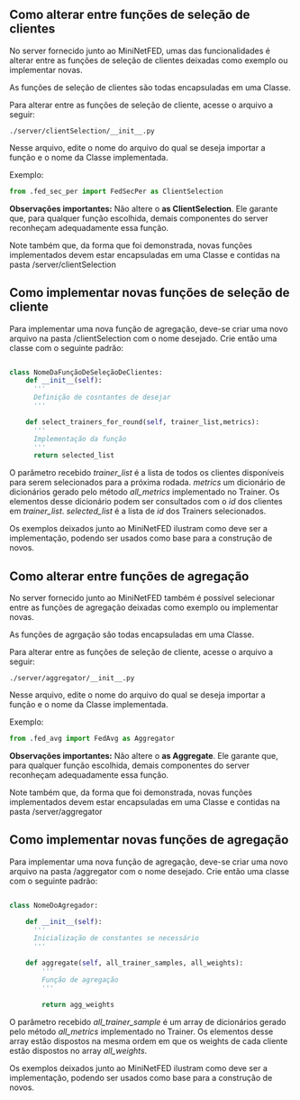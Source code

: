 <!-- # Server padrão -->

## Como alterar entre funções de seleção de clientes

No server fornecido junto ao MiniNetFED, umas das funcionalidades é alterar entre as funções de seleção de clientes deixadas como exemplo ou implementar novas.

As funções de seleção de clientes são todas encapsuladas em uma Classe.

Para alterar entre as funções de seleção de cliente, acesse o arquivo a seguir:

```
./server/clientSelection/__init__.py
```

Nesse arquivo, edite o nome do arquivo do qual se deseja importar a função e o nome da Classe implementada.

Exemplo:

```python
from .fed_sec_per import FedSecPer as ClientSelection
```

**Observações importantes:** Não altere o **as ClientSelection**. Ele garante que, para qualquer função escolhida, demais componentes do server reconheçam adequadamente essa função.

Note também que, da forma que foi demonstrada, novas funções implementados devem estar encapsuladas em uma Classe e contidas na pasta /server/clientSelection

## Como implementar novas funções de seleção de cliente

Para implementar uma nova função de agregação, deve-se criar uma novo arquivo na pasta /clientSelection com o nome desejado. Crie então uma classe com o seguinte padrão:

```python

class NomeDaFunçãoDeSeleçãoDeClientes:
    def __init__(self):
      '''
      Definição de cosntantes de desejar
      '''

    def select_trainers_for_round(self, trainer_list,metrics):
      '''
      Implementação da função
      '''
      return selected_list


```

O parâmetro recebido _trainer_list_ é a lista de todos os clientes disponíveis para serem selecionados para a próxima rodada. _metrics_ um dicionário de dicionários gerado pelo método _all_metrics_ implementado no Trainer. Os elementos desse dicionário podem ser consultados com o _id_ dos clientes em _trainer_list_. _selected_list_ é a lista de _id_ dos Trainers selecionados.

Os exemplos deixados junto ao MiniNetFED ilustram como deve ser a implementação, podendo ser usados como base para a construção de novos.

## Como alterar entre funções de agregação

No server fornecido junto ao MiniNetFED também é possível selecionar entre as funções de agregação deixadas como exemplo ou implementar novas.

As funções de agrgação são todas encapsuladas em uma Classe.

Para alterar entre as funções de seleção de cliente, acesse o arquivo a seguir:

```
./server/aggregator/__init__.py
```

Nesse arquivo, edite o nome do arquivo do qual se deseja importar a função e o nome da Classe implementada.

Exemplo:

```python
from .fed_avg import FedAvg as Aggregator
```

**Observações importantes:** Não altere o **as Aggregate**. Ele garante que, para qualquer função escolhida, demais componentes do server reconheçam adequadamente essa função.

Note também que, da forma que foi demonstrada, novas funções implementados devem estar encapsuladas em uma Classe e contidas na pasta /server/aggregator

## Como implementar novas funções de agregação

Para implementar uma nova função de agregação, deve-se criar uma novo arquivo na pasta /aggregator com o nome desejado. Crie então uma classe com o seguinte padrão:

```python

class NomeDoAgregador:

    def __init__(self):
      '''
      Inicialização de constantes se necessário
      '''

    def aggregate(self, all_trainer_samples, all_weights):
        '''
        Função de agregação
        '''

        return agg_weights
```

O parâmetro recebido _all_trainer_sample_ é um array de dicionários gerado pelo método _all_metrics_ implementado no Trainer. Os elementos desse array estão dispostos na mesma ordem em que os weights de cada cliente estão dispostos no array _all_weights_.

Os exemplos deixados junto ao MiniNetFED ilustram como deve ser a implementação, podendo ser usados como base para a construção de novos.

